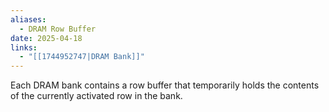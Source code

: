 ```yaml
---
aliases:
  - DRAM Row Buffer
date: 2025-04-18
links:
  - "[[1744952747|DRAM Bank]]"
---
```

Each DRAM bank contains a row buffer that temporarily holds the contents of the currently activated row in the bank.